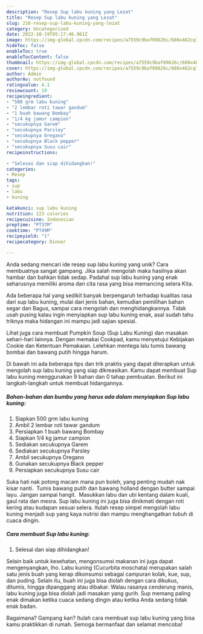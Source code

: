 ```yaml
---
description: "Resep Sup labu kuning yang Lezat"
title: "Resep Sup labu kuning yang Lezat"
slug: 216-resep-sup-labu-kuning-yang-lezat
category: Uncategorized
date: 2022-10-19T05:17:46.961Z
image: https://img-global.cpcdn.com/recipes/a7559c9baf09626c/680x482cq70/sup-labu-kuning-foto-resep-utama.jpg
hideToc: false
enableToc: true
enableTocContent: false
thumbnail: https://img-global.cpcdn.com/recipes/a7559c9baf09626c/680x482cq70/sup-labu-kuning-foto-resep-utama.jpg
cover: https://img-global.cpcdn.com/recipes/a7559c9baf09626c/680x482cq70/sup-labu-kuning-foto-resep-utama.jpg
author: Admin
authorAv: notfound
ratingvalue: 4.1
reviewcount: 19
recipeingredient:
- "500 grm labu kuning"
- "2 lembar roti tawar gandum"
- "1 buah bawang Bombay"
- "1/4 kg jamur campion"
- "secukupnya Garem"
- "secukupnya Parsley"
- "secukupnya Oregano"
- "secukupnya Black pepper"
- "secukupnya Susu cair"
recipeinstructions:

- "Selesai dan siap dihidangkan!"
categories:
- Resep
tags:
- sup
- labu
- kuning

katakunci: sup labu kuning 
nutrition: 123 calories
recipecuisine: Indonesian
preptime: "PT37M"
cooktime: "PT49M"
recipeyield: "1"
recipecategory: Dinner

---
```





Anda sedang mencari ide resep sup labu kuning yang unik? Cara membuatnya sangat gampang. Jika salah mengolah maka hasilnya akan hambar dan bahkan tidak sedap. Padahal sup labu kuning yang enak seharusnya memiliki aroma dan cita rasa yang bisa memancing selera Kita.





Ada beberapa hal yang sedikit banyak berpengaruh terhadap kualitas rasa dari sup labu kuning, mulai dari jenis bahan, kemudian pemilihan bahan segar dan Bagus, sampai cara mengolah dan menghidangkannya. Tidak usah pusing kalau ingin menyiapkan sup labu kuning enak,      asal sudah tahu triknya maka hidangan ini mampu jadi sajian spesial.














Lihat juga cara membuat Pumpkin Soup (Sup Labu Kuning) dan masakan sehari-hari lainnya. Dengan memakai Cookpad, kamu menyetujui Kebijakan Cookie dan Ketentuan Pemakaian. Lelehkan mentega lalu tumis bawang bombai dan bawang putih hingga harum.






Di bawah ini ada beberapa tips dan trik praktis yang dapat diterapkan untuk mengolah sup labu kuning yang siap dikreasikan. Kamu dapat membuat Sup labu kuning menggunakan 9 bahan dan 0 tahap pembuatan. Berikut ini langkah-langkah untuk membuat hidangannya.

<!--inarticleads1-->

##### Bahan-bahan dan bumbu yang harus ada dalam menyiapkan Sup labu kuning:

1. Siapkan 500 grm labu kuning
1. Ambil 2 lembar roti tawar gandum
1. Persiapkan 1 buah bawang Bombay
1. Siapkan 1/4 kg jamur campion
1. Sediakan secukupnya Garem
1. Sediakan secukupnya Parsley
1. Ambil secukupnya Oregano
1. Gunakan secukupnya Black pepper
1. Persiapkan secukupnya Susu cair


Suka hati nak potong macam mana pun boleh, yang penting mudah nak kisar nanti. ️ Tumis bawang putih dan bawang holland dengan butter sampai layu. Jangan sampai hangit. ️ Masukkan labu dan ubi kentang dalam kuali, gaul rata dan mesra. Sup labu kuning ini juga bisa dinikmati dengan roti kering atau kudapan sesuai selera. Itulah resep simpel mengolah labu kuning menjadi sup yang kaya nutrisi dan mampu menghangatkan tubuh di cuaca dingin. 

<!--inarticleads2-->

##### Cara membuat Sup labu kuning:


1. Selesai dan siap dihidangkan!

Selain baik untuk kesehatan, mengonsumsi makanan ini juga dapat mengenyangkan, lho. Labu kuning (Cucurbita moschata) merupakan salah satu jenis buah yang kerap dikonsumsi sebagai campuran kolak, kue, sup, dan puding. Selain itu, buah ini juga bisa diolah dengan cara dikukus, ditumis, hingga dipanggang atau dibakar. Walau rasanya cenderung manis, labu kuning juga bisa diolah jadi masakan yang gurih. Sup memang paling enak dimakan ketika cuaca sedang dingin atau ketika Anda sedang tidak enak badan. 

Bagaimana? Gampang kan? Itulah cara membuat sup labu kuning yang bisa kamu praktikkan di rumah. Semoga bermanfaat dan selamat mencoba!

